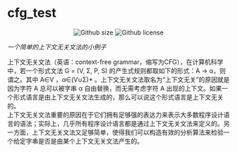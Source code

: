# cfg_test
<p align="center">
   <img alt="Github size" src="https://img.shields.io/github/repo-size/houmking/cfg_test"></a>
   <img alt="Github license" src="https://img.shields.io/github/license/houmking/cfg_test"></a>
</p>

*一个简单的上下文无关文法的小例子*

上下文无关文法（英语：context-free grammar，缩写为CFG），在计算机科学中，若一个形式文法 G = (V, Σ, P, S) 的产生式规则都取如下的形式：A -> α，则谓之。其中 A∈V ，α∈(V∪Σ)* 。上下文无关文法取名为“上下文无关”的原因就是因为字符 A 总可以被字串 α 自由替换，而无需考虑字符 A 出现的上下文。如果一个形式语言是由上下文无关文法生成的，那么可以说这个形式语言是上下文无关的。
<br>
上下文无关文法重要的原因在于它们拥有足够强的表达力来表示大多数程序设计语言的语法；实际上，几乎所有程序设计语言都是通过上下文无关文法来定义的。另一方面，上下文无关文法又足够简单，使得我们可以构造有效的分析算法来检验一个给定字串是否是由某个上下文无关文法产生的。

